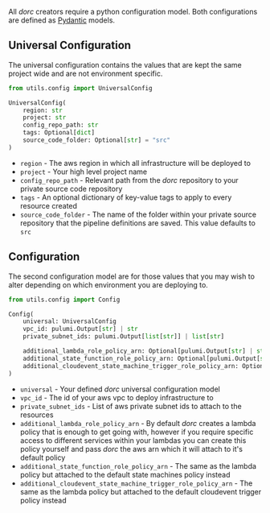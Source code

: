 All *dorc* creators require a python configuration model. Both configurations are defined as [Pydantic](https://pydantic.dev/) models.

## Universal Configuration

The universal configuration contains the values that are kept the same project wide and are not environment specific.

```python
from utils.config import UniversalConfig

UniversalConfig(
    region: str
    project: str
    config_repo_path: str
    tags: Optional[dict]
    source_code_folder: Optional[str] = "src"
)
```

* `region` - The aws region in which all infrastructure will be deployed to
* `project` - Your high level project name
* `config_repo_path` - Relevant path from the *dorc* repository to your private source code repository
* `tags` - An optional dictionary of key-value tags to apply to every resource created
* `source_code_folder` - The name of the folder within your private source repository that the pipeline definitions are saved. This value defaults to `src`

## Configuration

The second configuration model are for those values that you may wish to alter depending on which environment you are deploying to.

```python
from utils.config import Config

Config(
    universal: UniversalConfig
    vpc_id: pulumi.Output[str] | str
    private_subnet_ids: pulumi.Output[list[str]] | list[str]

    additional_lambda_role_policy_arn: Optional[pulumi.Output[str] | str]
    additional_state_function_role_policy_arn: Optional[pulumi.Output[str] | str]
    additional_cloudevent_state_machine_trigger_role_policy_arn: Optional[pulumi.Output[str] | str]
)
```

* `universal` - Your defined *dorc* universal configuration model
* `vpc_id` - The id of your aws vpc to deploy infrastructure to
* `private_subnet_ids` - List of aws private subnet ids to attach to the resources
* `additional_lambda_role_policy_arn` - By default *dorc* creates a lambda policy that is enough to get going with, however if you require specific access to different services within your lambdas you can create this policy yourself and pass *dorc* the aws arn which it will attach to it's default policy
* `additional_state_function_role_policy_arn` - The same as the lambda policy but attached to the default state machines policy instead
* `additional_cloudevent_state_machine_trigger_role_policy_arn` - The same as the lambda policy but attached to the default cloudevent trigger policy instead
